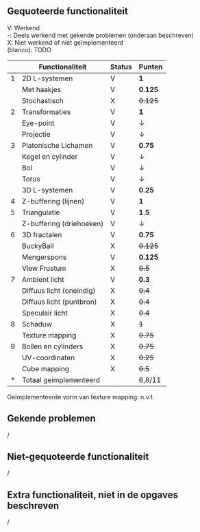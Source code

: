 ## Gequoteerde functionaliteit

V: Werkend  
-: Deels werkend met gekende problemen (onderaan beschreven)  
X: Niet werkend of niet geïmplementeerd  
(blanco): TODO  


|   | Functionaliteit           | Status  | Punten    |
|---|---------------------------|---------|-----------|
| 1 | 2D L-systemen             | V       | **1**     |
|   | Met haakjes               | V       | **0.125** |
|   | Stochastisch              | X       | ~~0.125~~ |
| 2 | Transformaties            | V       | **1**     |
|   | Eye-point                 | V       | ↓         |
|   | Projectie                 | V       | ↓         |
| 3 | Platonische Lichamen      | V       | **0.75**  |
|   | Kegel en cylinder         | V       | ↓         |
|   | Bol                       | V       | ↓         |
|   | Torus                     | V       | ↓         |
|   | 3D L-systemen             | V       | **0.25**  |
| 4 | Z-buffering (lijnen)      | V       | **1**     |
| 5 | Triangulatie              | V       | **1.5**   |
|   | Z-buffering (driehoeken)  | V       | ↓         |
| 6 | 3D fractalen              | V       | **0.75**  |
|   | BuckyBall                 | X       | ~~0.125~~ |
|   | Mengerspons               | V       | **0.125** |
|   | View Frustum              | X       | ~~0.5~~   |
| 7 | Ambient licht             | V       | **0.3**   |
|   | Diffuus licht (oneindig)  | X       | ~~0.4~~   |
|   | Diffuus licht (puntbron)  | X       | ~~0.4~~   |
|   | Speculair licht           | X       | ~~0.4~~   |
| 8 | Schaduw                   | X       | ~~1~~     |
|   | Texture mapping           | X       | ~~0.75~~  |
| 9 | Bollen en cylinders       | X       | ~~0.75~~  |
|   | UV-coordinaten            | X       | ~~0.25~~  |
|   | Cube mapping              | X       | ~~0.5~~   |
| * | Totaal geimplementeerd    |         | 6,8/11    |

Geïmplementeerde vorm van texture mapping: n.v.t.

## Gekende problemen 
/
## Niet-gequoteerde functionaliteit
/
## Extra functionaliteit, niet in de opgaves beschreven
/

